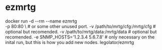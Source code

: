 # ezmrtg 
docker run -d --rm --name ezmrtg \
    -p 80:80 \                          # or some other unused port.
    -v /path/to/mrtg/cfg:/mrtg/cfg      # optional but recomended.
    -v /path/to/mrtg/data:/mrtg/data    # optional but recomended.
    -e SNMP_HOSTS='1.2.3.4 5.6.7.8'     # only necessary on the inital run, but this is how you add new nodes.
    legolator/ezmrtg
